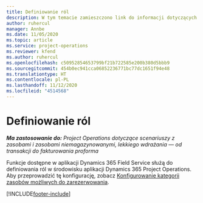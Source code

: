 ```yaml
---
title: Definiowanie ról
description: W tym temacie zamieszczono link do informacji dotyczących sposobu konfigurowania kategorii zasobów możliwych do zarezerwowania.
author: ruhercul
manager: Annbe
ms.date: 11/05/2020
ms.topic: article
ms.service: project-operations
ms.reviewer: kfend
ms.author: ruhercul
ms.openlocfilehash: c50952854653799bf21b722585e200b380d5bbb9
ms.sourcegitcommit: 454b0ec941cca06852236771bc77dc1651f94e48
ms.translationtype: HT
ms.contentlocale: pl-PL
ms.lasthandoff: 11/12/2020
ms.locfileid: "4514568"
---
```

# <a name="define-roles"></a>Definiowanie ról

_**Ma zastosowanie do:** Project Operations dotyczące scenariuszy z zasobami i zasobami niemagazynowanymi, lekkiego wdrażania — od transakcji do fakturowania proforma_

Funkcje dostępne w aplikacji Dynamics 365 Field Service służą do definiowania ról w środowisku aplikacji Dynamics 365 Project Operations. Aby przeprowadzić tę konfigurację, zobacz [Konfigurowanie kategorii zasobów możliwych do zarezerwowania](https://docs.microsoft.com/dynamics365/field-service/set-up-bookable-resource-categories).


[!INCLUDE[footer-include](../includes/footer-banner.md)]
